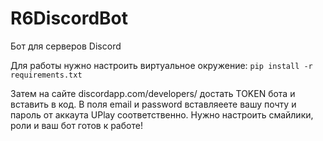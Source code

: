 # R6DiscordBot
Бот для серверов Discord

Для работы нужно настроить виртуальное окружение:
```pip install -r requirements.txt```

Затем на сайте discordapp.com/developers/ достать TOKEN бота и вставить в код.
В поля email и password вставляеете вашу почту и пароль от аккаута UPlay соответственно.
Нужно настроить смайлики, роли и ваш бот готов к работе!
